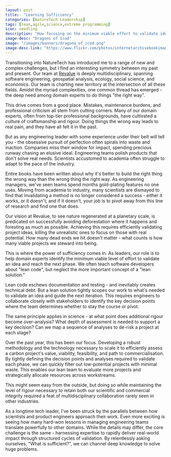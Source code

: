 ```yaml
---
layout: post
title:  "Learning Sufficiency"
categories: [NatureTech Leadership]
tags: [lean,agile,science,extreme programming]
icon: seedling
description: "How focusing on the minimum viable effort to validate ideas is morrored across multidisciplinary teams"
image-desc: "Dragons of Icod"
image: "/images/banners/dragona_of_icod.png"
image-desc-link: "https://www.flickr.com/photos/internetarchivebookimages/14596729299/"
---
```


Transitioning into NatureTech has introduced me to a range of new and complex challenges, but I find an interesting symmetry between my past and present. Our team at [Revalue](https://revalue.earth/) is deeply multidisciplinary, spanning software engineering, geospatial analysis, ecology, social science, and economics. Our team is charting new territory at the intersection of all these fields. Amidst the myriad complexities, one common thread has emerged - the deep need among domain experts to do things "the right way".

This drive comes from a good place. Mistakes, maintenance burdens, and professional criticism all stem from cutting corners. Many of our domain experts, often from top-tier professional backgrounds, have cultivated a culture of craftsmanship and rigour. Doing things the wrong way leads to real pain, and they have all felt it in the past.

But as any engineering leader with some experience under their belt will tell you - the obsessive pursuit of perfection often spirals into waste and inaction. Companies miss their window for impact, spending precious runway chasing an elusive ideal. Engineering teams polish products that don't solve real needs. Scientists accustomed to academia often struggle to adapt to the pace of the industry.

Entire books have been written about why it's better to build the right thing the wrong way than the wrong thing the right way. As engineering managers, we've seen teams spend months gold-plating features no one uses. Moving from academia to industry, many scientists are dismayed to find that invalidating a method is no longer considered a success - either it works, or it doesn't, and if it doesn’t, your job is to pivot away from this line of research and find one that does.

Our vision at Revalue, to see nature regenerated at a planetary scale, is predicated on successfully avoiding deforestation where it happens and foresting as much as possible. Achieving this requires efficiently validating project ideas, killing the unrealistic ones to focus on those with real potential. How many dead ends we hit doesn't matter - what counts is how many viable projects we steward into being.

This is where the power of sufficiency comes in. As leaders, our role is to help domain experts identify the minimum viable level of effort to validate an idea and reach the next phase. We often teach software developers about "lean code", but neglect the more important concept of a "lean solution."

Lean code eschews documentation and testing - and inevitably creates technical debt. But a lean solution tightly scopes our work to what's needed to validate an idea and guide the next iteration. This requires engineers to collaborate closely with stakeholders to identify the key decision points where the team determines whether to stay the course or pivot.

The same principle applies in science - at what point does additional rigour become over-analysis? What depth of assessment is needed to support a key decision? Can we map a sequence of analyses to de-risk a project at each stage?

Over the past year, this has been our focus. Developing a robust methodology and the technology necessary to scale it to efficiently assess a carbon project's value, viability, feasibility, and path to commercialisation. By tightly defining the decision points and analyses required to validate each phase, we can quickly filter out low-potential projects with minimal waste. This enables our lean team to evaluate more projects and strategically allocate resources across workstreams.

This might seem easy from the outside, but doing so while maintaining the level of rigour necessary to retain both our scientific and commercial integrity required a feat of multidisciplinary collaboration rarely seen in other industries.

As a longtime tech leader, I've been struck by the parallels between how scientists and product engineers approach their work. Even more exciting is seeing how many hard-won lessons in managing engineering teams translate powerfully to other domains. While the details may differ, the core challenge is the same - harnessing expertise to rapidly deliver real-world impact through structured cycles of validation. By relentlessly asking ourselves, "What is sufficient?", we can channel deep knowledge to solve huge problems.

